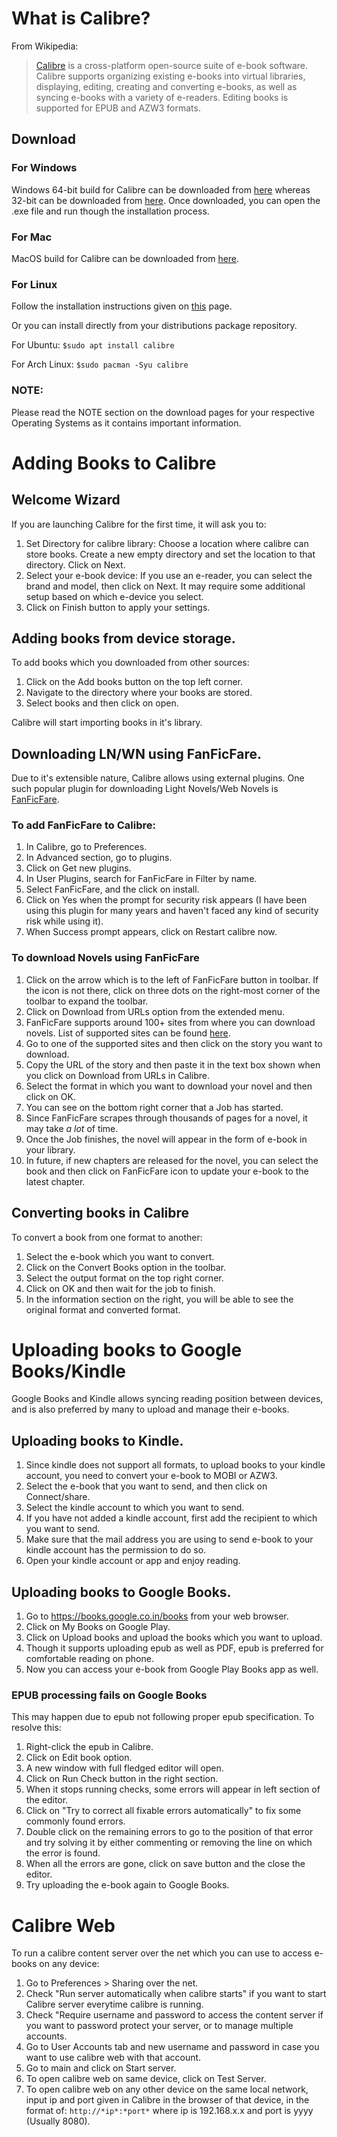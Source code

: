 # What is Calibre?
From Wikipedia:
> [Calibre](https://calibre-ebook.com/) is a cross-platform open-source suite of e-book software. Calibre supports organizing existing e-books into virtual libraries, displaying, editing, creating and converting e-books, as well as syncing e-books with a variety of e-readers. Editing books is supported for EPUB and AZW3 formats.

## Download
### For Windows
Windows 64-bit build for Calibre can be downloaded from [here](https://calibre-ebook.com/download_windows64) whereas 32-bit can be downloaded from [here](https://calibre-ebook.com/download_windows).
Once downloaded, you can open the .exe file and run though the installation process.

### For Mac
MacOS build for Calibre can be downloaded from [here](https://calibre-ebook.com/download_osx).

### For Linux
Follow the installation instructions given on [this](https://calibre-ebook.com/download_linux) page.

Or you can install directly from your distributions package repository.

For Ubuntu:
`$sudo apt install calibre`

For Arch Linux:
`$sudo pacman -Syu calibre`

### NOTE:
Please read the NOTE section on the download pages for your respective Operating Systems as it contains important information.

# Adding Books to Calibre

## Welcome Wizard
If you are launching Calibre for the first time, it will ask you to: 
1. Set Directory for calibre library: Choose a location where calibre can store books. Create a new empty directory and set the location to that directory. Click on Next.
2. Select your e-book device: If you use an e-reader, you can select the brand and model, then click on Next. It may require some additional setup based on which e-device you select.
3. Click on Finish button to apply your settings.

## Adding books from device storage.
To add books which you downloaded from other sources:
1. Click on the Add books button on the top left corner.
2. Navigate to the directory where your books are stored.
3. Select books and then click on open.

Calibre will start importing books in it's library.

## Downloading LN/WN using FanFicFare.
Due to it's extensible nature, Calibre allows using external plugins. One such popular plugin for downloading Light Novels/Web Novels is [FanFicFare](https://github.com/JimmXinu/FanFicFare).

### To add FanFicFare to Calibre:
1. In Calibre, go to Preferences.
2. In Advanced section, go to plugins.
3. Click on Get new plugins.
4. In User Plugins, search for FanFicFare in Filter by name.
5. Select FanFicFare, and the click on install.
6. Click on Yes when the prompt for security risk appears (I have been using this plugin for many years and haven't faced any kind of security risk while using it).
7. When Success prompt appears, click on Restart calibre now.

### To download Novels using FanFicFare
1. Click on the arrow which is to the left of FanFicFare button in toolbar. If the icon is not there, click on three dots on the right-most corner of the toolbar to expand the toolbar.
2. Click on Download from URLs option from the extended menu. 
3. FanFicFare supports around 100+ sites from where you can download novels. List of supported sites can be found [here](https://github.com/JimmXinu/FanFicFare/wiki/SupportedSites).
4. Go to one of the supported sites and then click on the story you want to download.
5. Copy the URL of the story and then paste it in the text box shown when you click on Download from URLs in Calibre.
6. Select the format in which you want to download your novel and then click on OK.
7. You can see on the bottom right corner that a Job has started.
8. Since FanFicFare scrapes through thousands of pages for a novel, it may take *a lot* of time.
9. Once the Job finishes, the novel will appear in the form of e-book in your library.
10. In future, if new chapters are released for the novel, you can select the book and then click on FanFicFare icon to update your e-book to the latest chapter.

## Converting books in Calibre
To convert a book from one format to another:
1. Select the e-book which you want to convert.
2. Click on the Convert Books option in the toolbar.
3. Select the output format on the top right corner.
4. Click on OK and then wait for the job to finish.
5. In the information section on the right, you will be able to see the original format and converted format.

# Uploading books to Google Books/Kindle
Google Books and Kindle allows syncing reading position between devices, and is also preferred by many to upload and manage their e-books.

## Uploading books to Kindle.
1. Since kindle does not support all formats, to upload books to your kindle account, you need to convert your e-book to MOBI or AZW3.
2. Select the e-book that you want to send, and then click on Connect/share.
3. Select the kindle account to which you want to send.
4. If you have not added a kindle account, first add the recipient to which you want to send.
5. Make sure that the mail address you are using to send e-book to your kindle account has the permission to do so.
6. Open your kindle account or app and enjoy reading.

## Uploading books to Google Books.
1. Go to https://books.google.co.in/books from your web browser.
2. Click on My Books on Google Play.
3. Click on Upload books and upload the books which you want to upload.
4. Though it supports uploading epub as well as PDF, epub is preferred for comfortable reading on phone.
5. Now you can access your e-book from Google Play Books app as well.

### EPUB processing fails on Google Books
This may happen due to epub not following proper epub specification. To resolve this:
1. Right-click the epub in Calibre.
2. Click on Edit book option.
3. A new window with full fledged editor will open.
4. Click on Run Check button in the right section.
5. When it stops running checks, some errors will appear in left section of the editor.
6. Click on "Try to correct all fixable errors automatically" to fix some commonly found errors.
7. Double click on the remaining errors to go to the position of that error and try solving it by either commenting or removing the line on which the error is found.
8. When all the errors are gone, click on save button and the close the editor.
9. Try uploading the e-book again to Google Books.

# Calibre Web
To run a calibre content server over the net which you can use to access e-books on any device:
1. Go to Preferences > Sharing over the net.
2. Check "Run server automatically when calibre starts" if you want to start Calibre server everytime calibre is running.
3. Check "Require username and password to access the content server if you want to password protect your server, or to manage multiple accounts.
4. Go to User Accounts tab and new username and password in case you want to use calibre web with that account.
5. Go to main and click on Start server.
6. To open calibre web on same device, click on Test Server.
7. To open calibre web on any other device on the same local network, input ip and port given in Calibre in the browser of that device, in the format of:
`http://*ip*:*port*`
where ip is 192.168.x.x
and port is yyyy (Usually 8080).